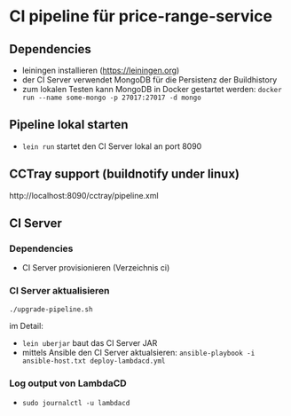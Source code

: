 # CI pipeline für price-range-service

## Dependencies

* leiningen installieren (https://leiningen.org)
* der CI Server verwendet MongoDB für die Persistenz der Buildhistory
* zum lokalen Testen kann MongoDB in Docker gestartet werden: `docker run --name some-mongo -p 27017:27017 -d mongo`

## Pipeline lokal starten

* `lein run` startet den CI Server lokal an port 8090

## CCTray support (buildnotify under linux)

http://localhost:8090/cctray/pipeline.xml

## CI Server

### Dependencies

* CI Server provisionieren (Verzeichnis ci)

### CI Server aktualisieren

`./upgrade-pipeline.sh`

im Detail:

* `lein uberjar` baut das CI Server JAR
* mittels Ansible den CI Server aktualsieren:
	`ansible-playbook -i ansible-host.txt deploy-lambdacd.yml`

### Log output von LambdaCD

* `sudo journalctl -u lambdacd`
